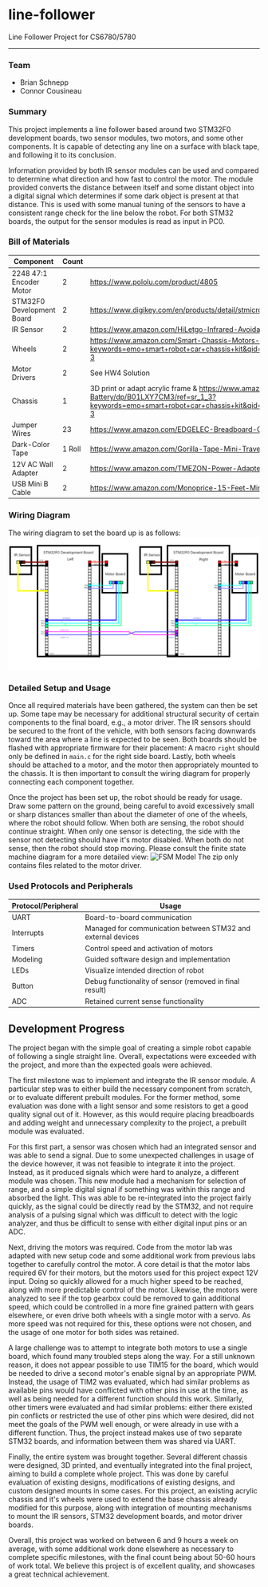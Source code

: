 
  
# line-follower
Line Follower Project for CS6780/5780
____
### Team
 - Brian Schnepp
 - Connor Cousineau

### Summary

This project implements a line follower based around two STM32F0 development boards, two sensor modules, two motors, and some other components. It is capable of detecting any line on a surface with black tape, and following it to its conclusion.

Information provided by both IR sensor modules can be used and compared to determine what direction and how fast to control the motor. The module provided converts the distance between itself and some distant object into a digital signal which determines if some dark object is present at that distance. This is used with some manual tuning of the sensors to have a consistent range check for the line below the robot.
For both STM32 boards, the output for the sensor modules is read as input in PC0.

### Bill of Materials
| Component  | Count  | Store Link  |
|---|---|---|
|2248 47:1 Encoder Motor|  2 |  https://www.pololu.com/product/4805 |
|STM32F0 Development Board|  2 |https://www.digikey.com/en/products/detail/stmicroelectronics/STM32F0DISCOVERY/3045359|
|IR Sensor|  2 |https://www.amazon.com/HiLetgo-Infrared-Avoidance-Reflective-Photoelectric/dp/B07W97H2WS|
|Wheels | 2 | https://www.amazon.com/Smart-Chassis-Motors-Encoder-Battery/dp/B01LXY7CM3/ref=sr_1_3?keywords=emo+smart+robot+car+chassis+kit&qid=1651531657&sprefix=EMO+smart+robot+%2Caps%2C129&sr=8-3 |
|Motor Drivers | 2 | See HW4 Solution |
|Chassis | 1 | 3D print or adapt acrylic frame & https://www.amazon.com/Smart-Chassis-Motors-Encoder-Battery/dp/B01LXY7CM3/ref=sr_1_3?keywords=emo+smart+robot+car+chassis+kit&qid=1651531657&sprefix=EMO+smart+robot+%2Caps%2C129&sr=8-3|
|Jumper Wires | 23 | https://www.amazon.com/EDGELEC-Breadboard-Optional-Assorted-Multicolored/dp/B07GD2BWPY
|Dark-Color Tape | 1 Roll | https://www.amazon.com/Gorilla-Tape-Mini-Travel-Black/dp/B01M2AAGTZ
| 12V AC Wall Adapter | 2 | https://www.amazon.com/TMEZON-Power-Adapter-Supply-2-1mm/dp/B00Q2E5IXW/
| USB Mini B Cable | 2 | https://www.amazon.com/Monoprice-15-Feet-Mini-B-Ferrite-105450/dp/B002KL8N6A/

### Wiring Diagram
The wiring diagram to set the board up is as follows:
![Wiring Diagram](WiringDiragram.png)

### Detailed Setup and Usage
Once all required materials have been gathered, the system can then be set up.  Some tape may be necessary for additional structural security of certain components to the final board, e.g., a motor driver. The IR sensors should be secured to the front of the vehicle, with both sensors facing downwards toward the area where a line is expected to be seen. Both boards should be flashed with appropriate firmware for their placement: A macro ```right``` should only be defined in ```main.c``` for the right side board. Lastly, both wheels should be attached to a motor, and the motor then appropriately mounted to the chassis. It is then important to consult the wiring diagram for properly connecting each component together.

Once the project has been set up, the robot should be ready for usage. Draw some pattern on the ground, being careful to avoid excessively small or sharp distances smaller than about the diameter of one of the wheels, where the robot should follow. When both are sensing, the robot should continue straight. When only one sensor is detecting, the side with the sensor not detecting should have it's motor disabled. When both do not sense, then the robot should stop moving. Please consult the finite state machine diagram for a more detailed view:
![FSM Model](58F1D1B7-348A-478D-A0A1-7C6BF3568DC1.jpg)
The zip only contains files related to the motor driver. 

### Used Protocols and Peripherals
| Protocol/Peripheral  | Usage  |
|---|---|
| UART | Board-to-board communication |
| Interrupts | Managed for communication between STM32 and external devices |
| Timers | Control speed and activation of motors |
| Modeling | Guided software design and implementation |
| LEDs | Visualize intended direction of robot |
| Button | Debug functionality of sensor (removed in final result) |
| ADC | Retained current sense functionality |  

## Development Progress
The project began with the simple goal of creating a simple robot capable of following a single straight line. Overall, expectations were exceeded with the project, and more than the expected goals were achieved.

The first milestone was to implement and integrate the IR sensor module. A particular step was to either build the necessary component from scratch, or to evaluate different prebuilt modules. For the former method, some evaluation was done with a light sensor and some resistors to get a good quality signal out of it. However, as this would require placing breadboards and adding weight and unnecessary complexity to the project, a prebuilt module was evaluated.

For this first part, a sensor was chosen which had an integrated sensor and was able to send a signal. Due to some unexpected challenges in usage of the device however, it was not feasible to integrate it into the project. Instead, as it produced signals which were hard to analyze, a different module was chosen. This new module had a mechanism for selection of range, and a simple digital signal if something was within this range and absorbed the light. This was able to be re-integrated into the project fairly quickly, as the signal could be directly read by the STM32, and not require analysis of a pulsing signal which was difficult to detect with the logic analyzer, and thus be difficult to sense with either digital input pins or an ADC.

Next, driving the motors was required. Code from the motor lab was adapted with new setup code and some additional work from previous labs together to carefully control the motor. A core detail is that the motor labs required 6V for their motors, but the motors used for this project expect 12V input. Doing so quickly allowed for a much higher speed to be reached, along with more predictable control of the motor. Likewise, the motors were analyzed to see if the top gearbox could be removed to gain additional speed, which could be controlled in a more fine grained pattern with gears elsewhere, or even drive both wheels with a single motor with a servo. As more speed was not required for this, these options were not chosen, and the usage of one motor for both sides was retained.

A large challenge was to attempt to integrate both motors to use a single board, which found many troubled steps along the way. For a still unknown reason, it does not appear possible to use TIM15 for the board, which would be needed to drive a second motor's enable signal by an appropriate PWM. Instead, the usage of TIM2 was evaluated, which had similar problems as available pins would have conflicted with other pins in use at the time, as well as being needed for a different function should this work. Similarly, other timers were evaluated and had similar problems: either there existed pin conflicts or restricted the use of other pins which were desired, did not meet the goals of the PWM well enough, or were already in use with a different function. Thus, the project instead makes use of two separate STM32 boards, and information between them was shared via UART.

Finally, the entire system was brought together. Several different chassis were designed, 3D printed, and eventually integrated into the final project, aiming to build a complete whole project. This was done by careful evaluation of existing designs, modifications of existing designs, and custom designed mounts in some cases. For this project, an existing acrylic chassis and it's wheels were used to extend the base chassis already modified for this purpose, along with integration of mounting mechanisms to mount the IR sensors, STM32 development boards, and motor driver boards.

Overall, this project was worked on between 6 and 9 hours a week on average, with some additional work done elsewhere as necessary to complete specific milestones, with the final count being about 50-60 hours of work total. We believe this project is of excellent quality, and showcases a great technical achievement.
